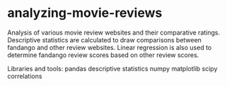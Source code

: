 # analyzing-movie-reviews
Analysis of various movie review websites and their comparative ratings. Descriptive statistics are calculated to draw comparisons between fandango and other review websites. Linear regression is also used to determine fandango review scores based on other review scores.

Libraries and tools:
pandas
descriptive statistics
numpy
matplotlib
scipy
correlations

